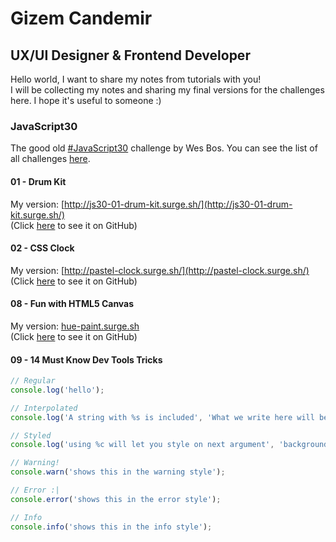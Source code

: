 # Gizem Candemir
## UX/UI Designer & Frontend Developer

Hello world, I want to share my notes from tutorials with you!  
I will be collecting my notes and sharing my final versions for the challenges here. I hope it's useful to someone :)


### JavaScript30

The good old [#JavaScript30](https://javascript30.com/) challenge by Wes Bos.  You can see the list of all challenges [here](https://www.youtube.com/playlist?list=PLu8EoSxDXHP6CGK4YVJhL_VWetA865GOH). 

#### 01 - Drum Kit
My version: [http://js30-01-drum-kit.surge.sh/](http://js30-01-drum-kit.surge.sh/)  
(Click [here](https://github.com/gizemcandemir/JavaScript30/tree/master/01%20-%20JavaScript%20Drum%20Kit/index.html) to see it on GitHub)

#### 02 - CSS Clock
My version: [http://pastel-clock.surge.sh/](http://pastel-clock.surge.sh/)  
(Click [here](https://github.com/gizemcandemir/JavaScript30/tree/master/02%20-%20JS%20and%20CSS%20Clock/index.html) to see it on GitHub)

#### 08 - Fun with HTML5 Canvas

My version: [hue-paint.surge.sh](hue-paint.surge.sh)  
(Click [here](https://github.com/gizemcandemir/JavaScript30/blob/master/08%20-%20Fun%20with%20HTML5%20Canvas/index.html) to see it on GitHub)

#### 09 - 14 Must Know Dev Tools Tricks


```javascript
// Regular
console.log('hello');

// Interpolated
console.log('A string with %s is included', 'What we write here will be replacing "percent-symbol-s" in previous argument');

// Styled
console.log('using %c will let you style on next argument', 'background:red')

// Warning!
console.warn('shows this in the warning style');

// Error :|
console.error('shows this in the error style');

// Info
console.info('shows this in the info style');
```

